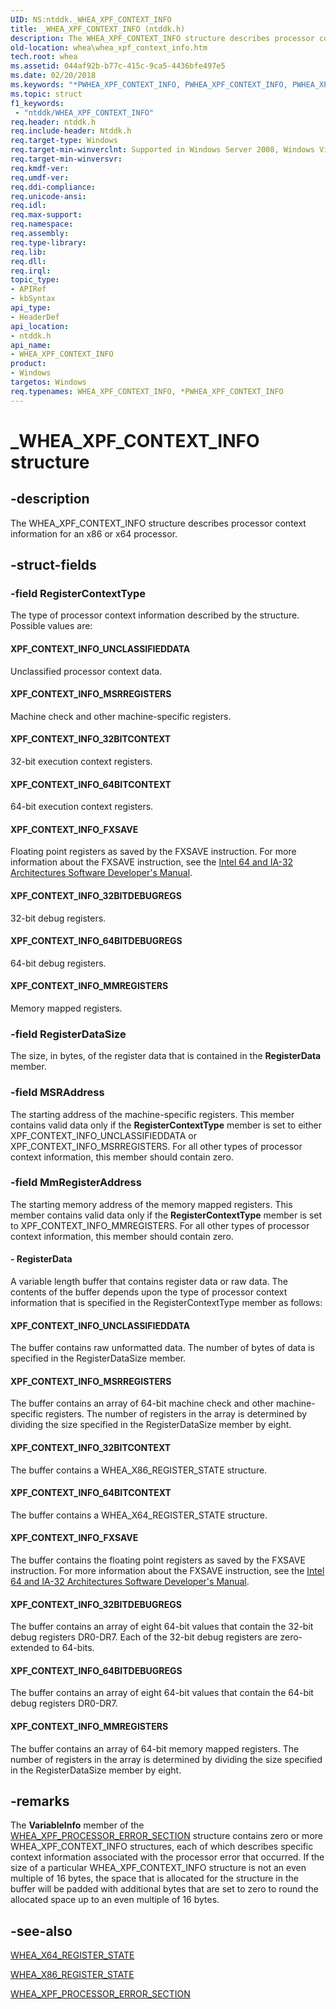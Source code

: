 ```yaml
---
UID: NS:ntddk._WHEA_XPF_CONTEXT_INFO
title: _WHEA_XPF_CONTEXT_INFO (ntddk.h)
description: The WHEA_XPF_CONTEXT_INFO structure describes processor context information for an x86 or x64 processor.
old-location: whea\whea_xpf_context_info.htm
tech.root: whea
ms.assetid: 044af92b-b77c-415c-9ca5-4436bfe497e5
ms.date: 02/20/2018
ms.keywords: "*PWHEA_XPF_CONTEXT_INFO, PWHEA_XPF_CONTEXT_INFO, PWHEA_XPF_CONTEXT_INFO structure pointer [WHEA Drivers and Applications], WHEA_XPF_CONTEXT_INFO, WHEA_XPF_CONTEXT_INFO structure [WHEA Drivers and Applications], _WHEA_XPF_CONTEXT_INFO, ntddk/PWHEA_XPF_CONTEXT_INFO, ntddk/WHEA_XPF_CONTEXT_INFO, whea.whea_xpf_context_info, whearef_3e1bae81-9b21-4b0c-bd86-b957afb95713.xml"
ms.topic: struct
f1_keywords:
 - "ntddk/WHEA_XPF_CONTEXT_INFO"
req.header: ntddk.h
req.include-header: Ntddk.h
req.target-type: Windows
req.target-min-winverclnt: Supported in Windows Server 2008, Windows Vista SP1, and later versions of Windows.
req.target-min-winversvr: 
req.kmdf-ver: 
req.umdf-ver: 
req.ddi-compliance: 
req.unicode-ansi: 
req.idl: 
req.max-support: 
req.namespace: 
req.assembly: 
req.type-library: 
req.lib: 
req.dll: 
req.irql: 
topic_type:
- APIRef
- kbSyntax
api_type:
- HeaderDef
api_location:
- ntddk.h
api_name:
- WHEA_XPF_CONTEXT_INFO
product:
- Windows
targetos: Windows
req.typenames: WHEA_XPF_CONTEXT_INFO, *PWHEA_XPF_CONTEXT_INFO
---
```


# _WHEA_XPF_CONTEXT_INFO structure


## -description


The WHEA_XPF_CONTEXT_INFO structure describes processor context information for an x86 or x64 processor.


## -struct-fields




### -field RegisterContextType

The type of processor context information described by the structure. Possible values are:





#### XPF_CONTEXT_INFO_UNCLASSIFIEDDATA

Unclassified processor context data.



#### XPF_CONTEXT_INFO_MSRREGISTERS

Machine check and other machine-specific registers.



#### XPF_CONTEXT_INFO_32BITCONTEXT

32-bit execution context registers.



#### XPF_CONTEXT_INFO_64BITCONTEXT

64-bit execution context registers.



#### XPF_CONTEXT_INFO_FXSAVE

Floating point registers as saved by the FXSAVE instruction. For more information about the FXSAVE instruction, see the <a href="https://go.microsoft.com/fwlink/p/?linkid=78804">Intel 64 and IA-32 Architectures Software Developer's Manual</a>.



#### XPF_CONTEXT_INFO_32BITDEBUGREGS

32-bit debug registers.



#### XPF_CONTEXT_INFO_64BITDEBUGREGS

64-bit debug registers.



#### XPF_CONTEXT_INFO_MMREGISTERS

Memory mapped registers.


### -field RegisterDataSize

The size, in bytes, of the register data that is contained in the <b>RegisterData</b> member.


### -field MSRAddress

The starting address of the machine-specific registers. This member contains valid data only if the <b>RegisterContextType</b> member is set to either XPF_CONTEXT_INFO_UNCLASSIFIEDDATA or XPF_CONTEXT_INFO_MSRREGISTERS. For all other types of processor context information, this member should contain zero.


### -field MmRegisterAddress

The starting memory address of the memory mapped registers. This member contains valid data only if the <b>RegisterContextType</b> member is set to XPF_CONTEXT_INFO_MMREGISTERS. For all other types of processor context information, this member should contain zero.


#### - RegisterData

A variable length buffer that contains register data or raw data. The contents of the buffer depends upon the type of processor context information that is specified in the RegisterContextType member as follows:






#### XPF_CONTEXT_INFO_UNCLASSIFIEDDATA

The buffer contains raw unformatted data. The number of bytes of data is specified in the RegisterDataSize member. 





#### XPF_CONTEXT_INFO_MSRREGISTERS

The buffer contains an array of 64-bit machine check and other machine-specific registers. The number of registers in the array is determined by dividing the size specified in the RegisterDataSize member by eight. 





#### XPF_CONTEXT_INFO_32BITCONTEXT

The buffer contains a WHEA_X86_REGISTER_STATE structure.



#### XPF_CONTEXT_INFO_64BITCONTEXT

The buffer contains a WHEA_X64_REGISTER_STATE structure.



#### XPF_CONTEXT_INFO_FXSAVE

The buffer contains the floating point registers as saved by the FXSAVE instruction. For more information about the FXSAVE instruction, see the  <a href="https://go.microsoft.com/fwlink/p/?linkid=78804">Intel 64 and IA-32 Architectures Software Developer's Manual</a>. 





#### XPF_CONTEXT_INFO_32BITDEBUGREGS

The buffer contains an array of eight 64-bit values that contain the 32-bit debug registers DR0-DR7. Each of the 32-bit debug registers are zero-extended to 64-bits.



#### XPF_CONTEXT_INFO_64BITDEBUGREGS

The buffer contains an array of eight 64-bit values that contain the 64-bit debug registers DR0-DR7.



#### XPF_CONTEXT_INFO_MMREGISTERS

The buffer contains an array of 64-bit memory mapped registers. The number of registers in the array is determined by dividing the size specified in the RegisterDataSize member by eight.


## -remarks



The <b>VariableInfo</b> member of the <a href="https://msdn.microsoft.com/library/windows/hardware/ff560655">WHEA_XPF_PROCESSOR_ERROR_SECTION</a> structure contains zero or more WHEA_XPF_CONTEXT_INFO structures, each of which describes specific context information associated with the processor error that occurred. If the size of a particular WHEA_XPF_CONTEXT_INFO structure is not an even multiple of 16 bytes, the space that is allocated for the structure in the buffer will be padded with additional bytes that are set to zero to round the allocated space up to an even multiple of 16 bytes.




## -see-also




<a href="https://docs.microsoft.com/windows-hardware/drivers/ddi/content/ntddk/ns-ntddk-_whea_x64_register_state">WHEA_X64_REGISTER_STATE</a>



<a href="https://docs.microsoft.com/windows-hardware/drivers/ddi/content/ntddk/ns-ntddk-_whea_x86_register_state">WHEA_X86_REGISTER_STATE</a>



<a href="https://msdn.microsoft.com/library/windows/hardware/ff560655">WHEA_XPF_PROCESSOR_ERROR_SECTION</a>
 

 

